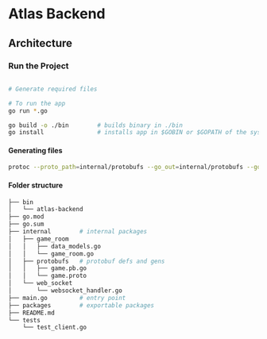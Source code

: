 
# Atlas Backend

## Architecture



### Run the Project

```bash

# Generate required files

# To run the app
go run *.go

go build -o ./bin        # builds binary in ./bin
go install               # installs app in $GOBIN or $GOPATH of the system.

```

#### Generating files

```bash
protoc --proto_path=internal/protobufs --go_out=internal/protobufs --go_opt=paths=source_relative internal/protobufs/game.proto
```

<!-- protoc -I=src/protobuf/ --go_out=src/protobuf/ src/protobuf/game.proto -->

#### Folder structure

```bash
├── bin
│   └── atlas-backend
├── go.mod  
├── go.sum
├── internal        # internal packages
│   ├── game_room
│   │   ├── data_models.go
│   │   └── game_room.go
│   ├── protobufs   # protobuf defs and gens
│   │   ├── game.pb.go
│   │   └── game.proto
│   └── web_socket
│       └── websocket_handler.go
├── main.go         # entry point
├── packages        # exportable packages 
├── README.md
└── tests
    └── test_client.go
```
